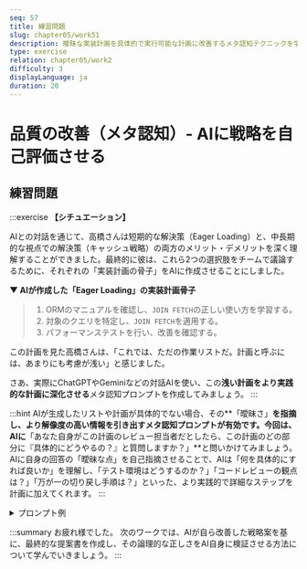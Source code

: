 ```yaml
---
seq: 57
title: 練習問題
slug: chapter05/work51
description: 曖昧な実装計画を具体的で実行可能な計画に改善するメタ認知テクニックを学ぶ
type: exercise
relation: chapter05/work2
difficulty: 3
displayLanguage: ja
duration: 20
---
```

# 品質の改善（メタ認知）- AIに戦略を自己評価させる
## 練習問題
:::exercise
**【シチュエーション】**

AIとの対話を通じて、高橋さんは短期的な解決策（Eager Loading）と、中長期的な視点での解決策（キャッシュ戦略）の両方のメリット・デメリットを深く理解することができました。最終的に彼は、これら2つの選択肢をチームで議論するために、それぞれの「実装計画の骨子」をAIに作成させることにしました。

**▼ AIが作成した「Eager Loading」の実装計画骨子**

> 1. ORMのマニュアルを確認し、`JOIN FETCH`の正しい使い方を学習する。
> 2. 対象のクエリを特定し、`JOIN FETCH`を適用する。
> 3. パフォーマンステストを行い、改善を確認する。

この計画を見た高橋さんは、「これでは、ただの作業リストだ。計画と呼ぶには、あまりにも考慮が浅い」と感じました。

さあ、実際にChatGPTやGeminiなどの対話AIを使い、この**浅い計画をより実践的な計画に深化させる**メタ認知プロンプトを作成してみましょう。
:::

:::hint
AIが生成したリストや計画が具体的でない場合、その**「曖昧さ」**を指摘し、より解像度の高い情報を引き出すメタ認知プロンプトが有効です。今回は、AIに**「あなた自身がこの計画のレビュー担当者だとしたら、この計画のどの部分に『具体的にどうやるの？』と質問しますか？」**と問いかけてみましょう。AIに自身の回答の「曖昧な点」を自己指摘させることで、AIは「何を具体的にすれば良いか」を理解し、「テスト環境はどうするのか？」「コードレビューの観点は？」「万が一の切り戻し手順は？」といった、より実践的で詳細なステップを計画に加えてくれます。
:::

<details>
<summary>プロンプト例</summary>

```
この実装計画の骨子を作成してくれてありがとうございます。
しかし、これではまだ計画として不十分です。

あなた自身が、この計画をレビューするシニアエンジニアの立場だと想像してください。
この計画のどの部分に、思わず「具体的にどうやるの？」と質問したくなりますか？
その質問を3つ挙げ、その質問に答える形で、元の計画をより具体的で実践的なものに書き換えてください。
```
</details>

:::summary
お疲れ様でした。
次のワークでは、AIが自ら改善した戦略案を基に、最終的な提案書を作成し、その論理的な正しさをAI自身に検証させる方法について学んでいきましょう。
:::



